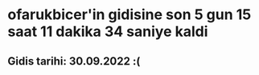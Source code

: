 # ofarukbicer'in gidisine son 5 gun 15 saat 11 dakika 34 saniye kaldi

## Gidis tarihi: 30.09.2022 :(
